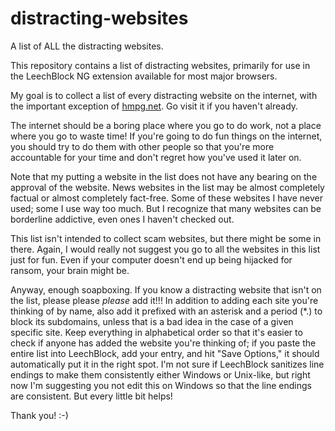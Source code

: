 # distracting-websites
A list of ALL the distracting websites.

This repository contains a list of distracting websites, primarily for use in the LeechBlock NG extension available for most major browsers.

My goal is to collect a list of every distracting website on the internet, with the important exception of [hmpg.net](http://hmpg.net).  Go visit it if you haven't already.

The internet should be a boring place where you go to do work, not a place where you go to waste time!  If you're going to do fun things on the internet, you should try to do them with other people so that you're more accountable for your time and don't regret how you've used it later on.

Note that my putting a website in the list does not have any bearing on the approval of the website.  News websites in the list may be almost completely factual or almost completely fact-free.  Some of these websites I have never used; some I use way too much.  But I recognize that many websites can be borderline addictive, even ones I haven't checked out.

This list isn't intended to collect scam websites, but there might be some in there.  Again, I would really not suggest you go to all the websites in this list just for fun.  Even if your computer doesn't end up being hijacked for ransom, your brain might be.

Anyway, enough soapboxing.  If you know a distracting website that isn't on the list, please please _please_ add it!!!  In addition to adding each site you're thinking of by name, also add it prefixed with an asterisk and a period (\*.) to block its subdomains, unless that is a bad idea in the case of a given specific site.  Keep everything in alphabetical order so that it's easier to check if anyone has added the website you're thinking of; if you paste the entire list into LeechBlock, add your entry, and hit "Save Options," it should automatically put it in the right spot.  I'm not sure if LeechBlock sanitizes line endings to make them consistently either Windows or Unix-like, but right now I'm suggesting you not edit this on Windows so that the line endings are consistent.  But every little bit helps!

Thank you!  :-)

